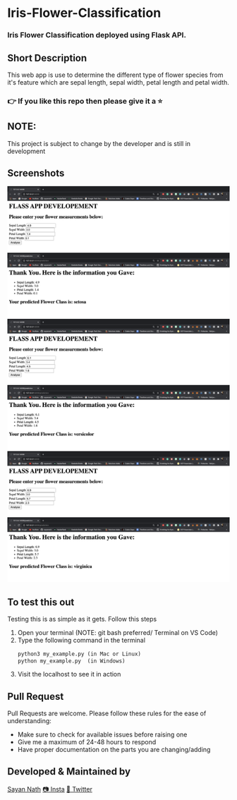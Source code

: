 # Iris-Flower-Classification
### Iris Flower Classification deployed using Flask API.

## Short Description
This web app is use to determine the different type of flower species from it's feature which are sepal length, sepal width, petal length and petal width.

### 👉 If you like this repo then please give it a ⭐️

## NOTE:
This project is subject to change by the developer and is still in development

## Screenshots
<img src="Screenshots/1.png" />
<img src="Screenshots/2.png" />
<img src="Screenshots/3.png" />
<img src="Screenshots/4.png" />
<img src="Screenshots/5.png" />
<img src="Screenshots/6.png" />

## To test this out
Testing this is as simple as it gets. Follow this steps
1. Open your terminal (NOTE: git bash preferred/ Terminal on VS Code)
2. Type the following command in the terminal
     ```
     python3 my_example.py (in Mac or Linux)
     python my_example.py  (in Windows)
     ```
3. Visit the localhost to see it in action

## Pull Request

Pull Requests are welcome. Please follow these rules for the ease of understanding:
* Make sure to check for available issues before raising one
* Give me a maximum of 24-48 hours to respond
* Have proper documentation on the parts you are changing/adding


## Developed & Maintained by
[Sayan Nath](https://sayan-nath.web.app/) 
[📷 Insta](https://www.instagram.com/sayannath235/)
[🐤 Twitter](https://twitter.com/SayanNa20204009)
